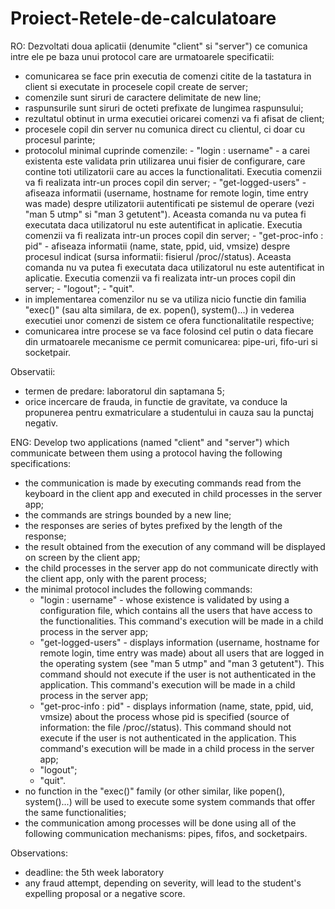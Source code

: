 # Proiect-Retele-de-calculatoare

RO:
Dezvoltati doua aplicatii (denumite "client" si "server") ce comunica intre ele pe baza unui protocol care are urmatoarele specificatii:

- comunicarea se face prin executia de comenzi citite de la tastatura in client si executate in procesele copil create de server;
- comenzile sunt siruri de caractere delimitate de new line;
- raspunsurile sunt siruri de octeti prefixate de lungimea raspunsului;
- rezultatul obtinut in urma executiei oricarei comenzi va fi afisat de client;
- procesele copil din server nu comunica direct cu clientul, ci doar cu procesul parinte;
- protocolul minimal cuprinde comenzile: 
      - "login : username" - a carei existenta este validata prin utilizarea unui fisier de configurare, care contine toti utilizatorii care au acces la functionalitati. Executia comenzii va fi realizata intr-un proces copil din server;
      - "get-logged-users" - afiseaza informatii (username, hostname for remote login, time entry was made) despre utilizatorii autentificati pe sistemul de operare (vezi "man 5 utmp" si "man 3 getutent"). Aceasta comanda nu va putea fi executata daca utilizatorul nu este autentificat in aplicatie. Executia comenzii va fi realizata intr-un proces copil din server;
      - "get-proc-info : pid" - afiseaza informatii (name, state, ppid, uid, vmsize) despre procesul indicat (sursa informatii: fisierul /proc/<pid>/status). Aceasta comanda nu va putea fi executata daca utilizatorul nu este autentificat in aplicatie. Executia comenzii va fi realizata intr-un proces copil din server;
      - "logout";
      - "quit".
- in implementarea comenzilor nu se va utiliza nicio functie din familia "exec()" (sau alta similara, de ex. popen(), system()...) in vederea executiei unor comenzi de sistem ce ofera functionalitatile respective;
- comunicarea intre procese se va face folosind cel putin o data fiecare din urmatoarele mecanisme ce permit comunicarea: pipe-uri, fifo-uri si socketpair.


Observatii:
- termen de predare: laboratorul din saptamana 5;
- orice incercare de frauda, in functie de gravitate, va conduce la propunerea pentru exmatriculare a studentului in cauza sau la punctaj negativ.





ENG:
  Develop two applications (named "client" and "server") which communicate between them using a protocol having the following specifications:

- the communication is made by executing commands read from the keyboard in the client app and executed in child processes in the server app;
- the commands are strings bounded by a new line;
- the responses are series of bytes prefixed by the length of the response;
- the result obtained from the execution of any command will be displayed on screen by the client app;
- the child processes in the server app do not communicate directly with the client app, only with the parent process;
- the minimal protocol includes the following commands:
    - "login : username" - whose existence is validated by using a configuration file, which contains all the users that have access to the functionalities. This command's execution will be made in a child process in the server app;
    - "get-logged-users" - displays information (username, hostname for remote login, time entry was made) about all users that are logged in the operating system (see "man 5 utmp" and "man 3 getutent"). This command should not execute if the user is not authenticated in the application. This command's execution will be made in a child process in the server app;
    - "get-proc-info : pid" - displays information (name, state, ppid, uid, vmsize) about the process whose pid is specified (source of information: the file /proc/<pid>/status). This command should not execute if the user is not authenticated in the application. This command's execution will be made in a child process in the server app;
    - "logout";
    - "quit".
- no function in the "exec()" family (or other similar, like popen(), system()...) will be used to execute some system commands that offer the same functionalities;
- the communication among processes will be done using all of the following communication mechanisms: pipes, fifos, and socketpairs.


Observations:
- deadline: the 5th week laboratory
- any fraud attempt, depending on severity, will lead to the student's expelling proposal or a negative score.
